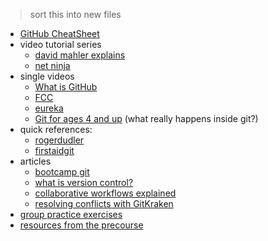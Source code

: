 > sort this into new files


* [GitHub CheatSheet](https://github.com/tiimgreen/github-cheat-sheet)
* video tutorial series
  * [david mahler explains](https://www.youtube.com/watch?v=uR6G2v_WsRA)
  * [net ninja](https://www.youtube.com/watch?v=3RjQznt-8kE&list=PL4cUxeGkcC9goXbgTDQ0n_4TBzOO0ocPR)
* single videos
  * [What is GitHub](https://www.youtube.com/watch?v=w3jLJU7DT5E&feature=share)
  * [FCC](https://www.youtube.com/watch?v=x0EYpi38Yp4)
  * [eureka](https://www.youtube.com/watch?v=xuB1Id2Wxak)
  * [Git for ages 4 and up](https://www.youtube.com/watch?v=3m7BgIvC-uQ) (what really happens inside git?)
* quick references:
  * [rogerdudler](http://rogerdudler.github.com/git-guide)
  * [firstaidgit](http://firstaidgit.io/#/)
* articles
  * [bootcamp git](https://github.com/hcs/bootcamp-git/wiki)
  * [what is version control?](https://www.atlassian.com/git/tutorials/what-is-version-control)
  * [collaborative workflows explained](https://www.atlassian.com/git/tutorials/comparing-workflows)
  * [resolving conflicts with GitKraken](https://blog.axosoft.com/learn-git-merge-conflict/)
* [group practice exercises](https://github.com/HackYourFutureBelgium/git-github-practice/wiki)
* [resources from the precourse](https://github.com/HackYourFutureBelgium/precourse/blob/master/6-GitHub.md)


